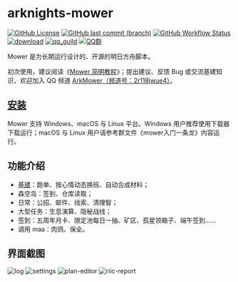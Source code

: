 # arknights-mower

[![GitHub License](https://img.shields.io/github/license/ArkMowers/arknights-mower)](https://github.com/ArkMowers/arknights-mower/blob/master/LICENSE)
[![GitHub last commit (branch)](https://img.shields.io/github/last-commit/ArkMowers/arknights-mower/dev_shawn)](https://github.com/ArkMowers/arknights-mower/commits/dev_shawn/)
[![GitHub Workflow Status](https://img.shields.io/github/actions/workflow/status/ArkMowers/arknights-mower/pyinstaller-win-shawn.yml?branch=dev_shawn&)](https://github.com/ArkMowers/arknights-mower/actions/workflows/pyinstaller-win-shawn.yml)
[![download](https://img.shields.io/website?url=https%3A%2F%2Fmower.zhaozuohong.vip&label=Mower%E4%B8%8B%E8%BD%BD%E7%AB%99)](https://mower.zhaozuohong.vip/)
[![qq_guild](https://img.shields.io/badge/QQ%E9%A2%91%E9%81%93-2r118jwue4-blue)](https://pd.qq.com/s/5t91c3gx9)
[![QQ群](https://img.shields.io/badge/QQ群-521857729(mower用户交流群)-green)](https://qm.qq.com/q/uALU6yjUuk)

Mower 是为长期运行设计的、开源的明日方舟脚本。

初次使用，建议阅读《[Mower 简明教程](https://blog.zhaozuohong.vip/2024/05/10/mower-guide/tutorial/)》；提出建议、反馈 Bug 或交流基建知识，欢迎加入 QQ 频道 [ArkMower（频道号：2r118jwue4）](https://pd.qq.com/s/5t91c3gx9)。

## [安装](./start/download)

Mower 支持 Windows、macOS 与 Linux 平台。Windows 用户推荐使用下载器下载运行；macOS 与 Linux 用户请参考群文件《mower入门一条龙》内容运行。

## 功能介绍

- [基建](./start/riic)：跑单、按心情动态换班、自动合成材料；
- 森空岛：签到、仓库读取；
- 日常：公招、邮件、线索、清理智；
- 大型任务：生息演算、隐秘战线；
- 签到：五周年月卡、限定池每日一抽、矿区、孤星领箱子、端午签到……
- 调用 maa：肉鸽、保全。

## 界面截图

![log](./img/log.png)
![settings](./img/settings.png)
![plan-editor](./img/plan-editor.png)
![riic-report](./img/riic-report.png)

